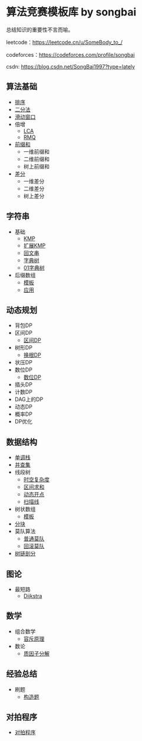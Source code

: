 # 算法竞赛模板库 by songbai
总结知识的重要性不言而喻。

leetcode：https://leetcode.cn/u/SomeBody_to_/

codeforces：https://codeforces.com/profile/songbai

csdn: https://blog.csdn.net/SongBai1997?type=lately

## 算法基础
- [排序](算法基础/排序.md)
- [二分法](算法基础/二分法.md)
- [滑动窗口](算法基础/滑动窗口.md)
- 倍增
  - [LCA](算法基础/倍增/LCA.md)
  - [RMQ](算法基础/倍增/RMQ.md)
- [前缀和](算法基础/前缀和.md)
  - 一维前缀和
  - 二维前缀和
  - 树上前缀和
- [差分](算法基础/差分.md)
  - 一维差分
  - 二维差分
  - 树上差分
## 字符串
- 基础
  - [KMP](字符串/基础/KMP.md)
  - [扩展KMP](字符串/基础/扩展KMP.md)
  - [回文串](字符串/基础/回文串.md)
  - [字典树](字符串/基础/字典树.md)
  - [01字典树](字符串/基础/01字典树.md)
- 后缀数组
  - [模板](字符串/后缀数组/模板.md)
  - [应用](字符串/后缀数组/应用.md)
## 动态规划
- 背包DP
- 区间DP
  - [区间DP](动态规划/区间DP/区间DP.md)
- 树形DP
  - [换根DP](动态规划/树形DP/换根DP.md)
- 状压DP
- 数位DP
  - [数位DP](动态规划/数位DP/数位DP.md)
- 插头DP
- 计数DP
- DAG上的DP
- 动态DP
- 概率DP
- DP优化
## 数据结构
- [单调栈](数据结构/单调栈/最值范围.md)
- [并查集](数据结构/并查集.md)
- 线段树
  - [时空复杂度](数据结构/线段树/时空复杂度.md)
  - [区间求和](数据结构/线段树/区间求和.md)
  - [动态开点](数据结构/线段树/动态开点.md)
  - [扫描线](数据结构/线段树/扫描线.md)
- 树状数组
  - [模板](数据结构/树状数组/模板.md)
- [分块](数据结构/分块.md)
- 莫队算法
  - [普通莫队](数据结构/莫队/普通莫队.md)
  - [回滚莫队](数据结构/莫队/回滚莫队.md)
- [树链剖分](数据结构/树链剖分.md)

## 图论
- 最短路
  - [Dijkstra](图论/最短路/Dijkstra.md)
## 数学
- 组合数学
  - [容斥原理](数学/组合数学/容斥原理.md)
- 数论
  - [质因子分解](数学/数论/质因子分解.md)
## 经验总结
- 刷题
  - [构造题](经验总结/构造题.md)
## 对拍程序
- [对拍程序](对拍程序/)
